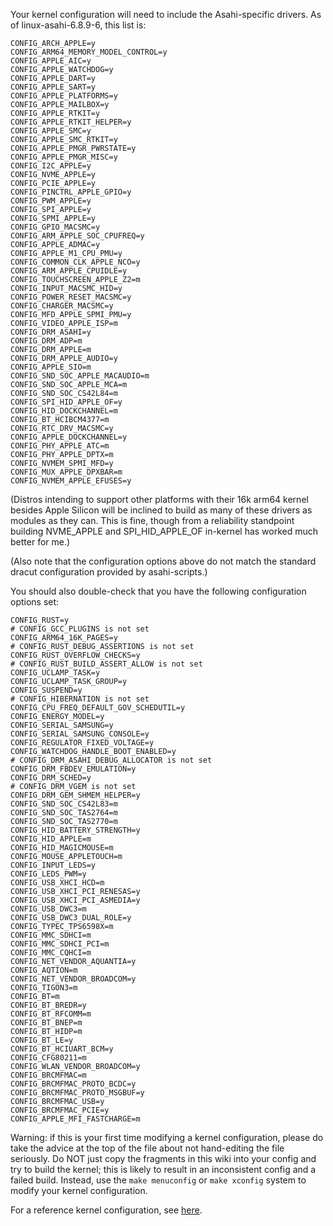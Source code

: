Your kernel configuration will need to include the Asahi-specific drivers.  As of linux-asahi-6.8.9-6, this list is:

```
CONFIG_ARCH_APPLE=y
CONFIG_ARM64_MEMORY_MODEL_CONTROL=y
CONFIG_APPLE_AIC=y
CONFIG_APPLE_WATCHDOG=y
CONFIG_APPLE_DART=y
CONFIG_APPLE_SART=y
CONFIG_APPLE_PLATFORMS=y
CONFIG_APPLE_MAILBOX=y
CONFIG_APPLE_RTKIT=y
CONFIG_APPLE_RTKIT_HELPER=y
CONFIG_APPLE_SMC=y
CONFIG_APPLE_SMC_RTKIT=y
CONFIG_APPLE_PMGR_PWRSTATE=y
CONFIG_APPLE_PMGR_MISC=y
CONFIG_I2C_APPLE=y
CONFIG_NVME_APPLE=y
CONFIG_PCIE_APPLE=y
CONFIG_PINCTRL_APPLE_GPIO=y
CONFIG_PWM_APPLE=y
CONFIG_SPI_APPLE=y
CONFIG_SPMI_APPLE=y
CONFIG_GPIO_MACSMC=y
CONFIG_ARM_APPLE_SOC_CPUFREQ=y
CONFIG_APPLE_ADMAC=y
CONFIG_APPLE_M1_CPU_PMU=y
CONFIG_COMMON_CLK_APPLE_NCO=y
CONFIG_ARM_APPLE_CPUIDLE=y
CONFIG_TOUCHSCREEN_APPLE_Z2=m
CONFIG_INPUT_MACSMC_HID=y
CONFIG_POWER_RESET_MACSMC=y
CONFIG_CHARGER_MACSMC=y
CONFIG_MFD_APPLE_SPMI_PMU=y
CONFIG_VIDEO_APPLE_ISP=m
CONFIG_DRM_ASAHI=y
CONFIG_DRM_ADP=m
CONFIG_DRM_APPLE=m
CONFIG_DRM_APPLE_AUDIO=y
CONFIG_APPLE_SIO=m
CONFIG_SND_SOC_APPLE_MACAUDIO=m
CONFIG_SND_SOC_APPLE_MCA=m
CONFIG_SND_SOC_CS42L84=m
CONFIG_SPI_HID_APPLE_OF=y
CONFIG_HID_DOCKCHANNEL=m
CONFIG_BT_HCIBCM4377=m
CONFIG_RTC_DRV_MACSMC=y
CONFIG_APPLE_DOCKCHANNEL=y
CONFIG_PHY_APPLE_ATC=m
CONFIG_PHY_APPLE_DPTX=m
CONFIG_NVMEM_SPMI_MFD=y
CONFIG_MUX_APPLE_DPXBAR=m
CONFIG_NVMEM_APPLE_EFUSES=y
```

(Distros intending to support other platforms with their 16k arm64 kernel besides Apple Silicon will be inclined to build as many of these drivers as modules as they can.  This is fine, though from a reliability standpoint building NVME_APPLE and SPI_HID_APPLE_OF in-kernel has worked much better for me.)

(Also note that the configuration options above do not match the standard dracut configuration provided by asahi-scripts.)

You should also double-check that you have the following configuration options set:

```
CONFIG_RUST=y
# CONFIG_GCC_PLUGINS is not set
CONFIG_ARM64_16K_PAGES=y
# CONFIG_RUST_DEBUG_ASSERTIONS is not set
CONFIG_RUST_OVERFLOW_CHECKS=y
# CONFIG_RUST_BUILD_ASSERT_ALLOW is not set
CONFIG_UCLAMP_TASK=y
CONFIG_UCLAMP_TASK_GROUP=y
CONFIG_SUSPEND=y
# CONFIG_HIBERNATION is not set
CONFIG_CPU_FREQ_DEFAULT_GOV_SCHEDUTIL=y
CONFIG_ENERGY_MODEL=y
CONFIG_SERIAL_SAMSUNG=y
CONFIG_SERIAL_SAMSUNG_CONSOLE=y
CONFIG_REGULATOR_FIXED_VOLTAGE=y
CONFIG_WATCHDOG_HANDLE_BOOT_ENABLED=y
# CONFIG_DRM_ASAHI_DEBUG_ALLOCATOR is not set
CONFIG_DRM_FBDEV_EMULATION=y
CONFIG_DRM_SCHED=y
# CONFIG_DRM_VGEM is not set
CONFIG_DRM_GEM_SHMEM_HELPER=y
CONFIG_SND_SOC_CS42L83=m
CONFIG_SND_SOC_TAS2764=m
CONFIG_SND_SOC_TAS2770=m
CONFIG_HID_BATTERY_STRENGTH=y
CONFIG_HID_APPLE=m
CONFIG_HID_MAGICMOUSE=m
CONFIG_MOUSE_APPLETOUCH=m
CONFIG_INPUT_LEDS=y
CONFIG_LEDS_PWM=y
CONFIG_USB_XHCI_HCD=m
CONFIG_USB_XHCI_PCI_RENESAS=y
CONFIG_USB_XHCI_PCI_ASMEDIA=y
CONFIG_USB_DWC3=m
CONFIG_USB_DWC3_DUAL_ROLE=y
CONFIG_TYPEC_TPS6598X=m
CONFIG_MMC_SDHCI=m
CONFIG_MMC_SDHCI_PCI=m
CONFIG_MMC_CQHCI=m
CONFIG_NET_VENDOR_AQUANTIA=y
CONFIG_AQTION=m
CONFIG_NET_VENDOR_BROADCOM=y
CONFIG_TIGON3=m
CONFIG_BT=m
CONFIG_BT_BREDR=y
CONFIG_BT_RFCOMM=m
CONFIG_BT_BNEP=m
CONFIG_BT_HIDP=m
CONFIG_BT_LE=y
CONFIG_BT_HCIUART_BCM=y
CONFIG_CFG80211=m
CONFIG_WLAN_VENDOR_BROADCOM=y
CONFIG_BRCMFMAC=m
CONFIG_BRCMFMAC_PROTO_BCDC=y
CONFIG_BRCMFMAC_PROTO_MSGBUF=y
CONFIG_BRCMFMAC_USB=y
CONFIG_BRCMFMAC_PCIE=y
CONFIG_APPLE_MFI_FASTCHARGE=m

```

Warning: if this is your first time modifying a kernel configuration, please do take the advice at the top of the file about not hand-editing the file seriously.  Do NOT just copy the fragments in this wiki into your config and try to build the kernel; this is likely to result in an inconsistent config and a failed build.   Instead, use the `make menuconfig` or `make xconfig` system to modify your kernel configuration.

For a reference kernel configuration, see [here](https://github.com/AsahiLinux/docs/wiki/Reference-Asahi-kernel-config).